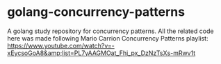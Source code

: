 # golang-concurrency-patterns
A golang study repository for concurrency patterns. 
All the related code here was made following Mario Carrion Concurrency Patterns playlist: https://www.youtube.com/watch?v=-xEycsoGoA8&amp;list=PL7yAAGMOat_Fhj_px_DzNzTsXs-mRwv1t
